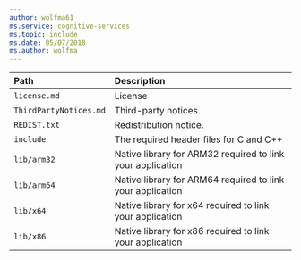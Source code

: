 ```yaml
---
author: wolfma61
ms.service: cognitive-services
ms.topic: include
ms.date: 05/07/2018
ms.author: wolfma
---
```


| Path | Description |
|:-----|:----|
| `license.md` | License
| `ThirdPartyNotices.md` | Third-party notices.
| `REDIST.txt` | Redistribution notice.
| `include` | The required header files for C and C++
| `lib/arm32` | Native library for ARM32 required to link your application
| `lib/arm64` | Native library for ARM64 required to link your application
| `lib/x64` | Native library for x64 required to link your application
| `lib/x86` | Native library for x86 required to link your application
